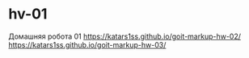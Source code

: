 # hv-01
Домашняя робота 01
https://katars1ss.github.io/goit-markup-hw-02/
https://katars1ss.github.io/goit-markup-hw-03/
